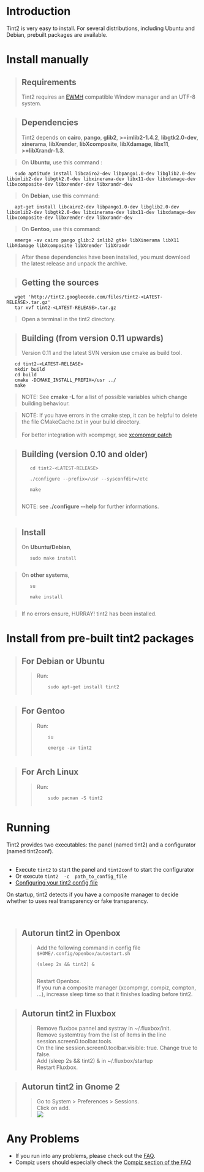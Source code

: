 

# Introduction #

Tint2 is very easy to install. For several distributions, including Ubuntu and Debian, prebuilt packages are available.


# Install manually #
> ## Requirements ##
> Tint2 requires an [EWMH](http://en.wikipedia.org/wiki/Extended_Window_Manager_Hints) compatible Window manager and an UTF-8 system.

> ## Dependencies ##
> Tint2 depends on **cairo**, **pango**, **glib2**, **>=imlib2-1.4.2**, **libgtk2.0-dev**, **xinerama**, **libXrender**, **libXcomposite**, **libXdamage**, **libx11**, **>=libXrandr-1.3**.

> On **Ubuntu**, use this command :
```
   sudo aptitude install libcairo2-dev libpango1.0-dev libglib2.0-dev libimlib2-dev libgtk2.0-dev libxinerama-dev libx11-dev libxdamage-dev libxcomposite-dev libxrender-dev libxrandr-dev
```

> On **Debian**, use this command:
```
   apt-get install libcairo2-dev libpango1.0-dev libglib2.0-dev libimlib2-dev libgtk2.0-dev libxinerama-dev libx11-dev libxdamage-dev libxcomposite-dev libxrender-dev libxrandr-dev
```

> On **Gentoo**, use this command:
```
   emerge -av cairo pango glib:2 imlib2 gtk+ libXinerama libX11 libXdamage libXcomposite libXrender libXrandr
```

> After these dependencies have been installed, you must download the latest release and unpack the archive.

> ## Getting the sources ##
```
   wget 'http://tint2.googlecode.com/files/tint2-<LATEST-RELEASE>.tar.gz'
   tar xvf tint2-<LATEST-RELEASE>.tar.gz
```

> Open a terminal in the tint2 directory.

> ## Building (from version 0.11 upwards) ##
> Version 0.11 and the latest SVN version use cmake as build tool.
```
   cd tint2-<LATEST-RELEASE>
   mkdir build
   cd build
   cmake -DCMAKE_INSTALL_PREFIX=/usr ../
   make
```
> NOTE: See **cmake -L** for a list of possible variables which change building behaviour.<br>
<blockquote>NOTE: If you have errors in the cmake step, it can be helpful to delete the file CMakeCache.txt in your build directory. <br><br>
For better integration with xcompmgr, see <a href='http://code.google.com/p/tint2/wiki/FAQ#How_to_configure_real_transparency'>xcompmgr patch</a></blockquote>

<blockquote><h2>Building (version 0.10 and older)</h2>
<pre><code>   cd tint2-&lt;LATEST-RELEASE&gt;<br>
   ./configure --prefix=/usr --sysconfdir=/etc<br>
   make<br>
</code></pre>
NOTE: see <b>./configure --help</b> for further informations.<br> <br></blockquote>

<blockquote><h2>Install</h2>
On <b>Ubuntu/Debian</b>,<br>
<pre><code>   sudo make install<br>
</code></pre></blockquote>

<blockquote>On <b>other systems</b>,<br>
<pre><code>   su<br>
   make install<br>
</code></pre></blockquote>

<blockquote>If no errors ensure, HURRAY! tint2 has been installed.</blockquote>


<h1>Install from pre-built tint2 packages</h1>

<blockquote><h2>For Debian or Ubuntu</h2>
<blockquote>Run:<br>
<pre><code>    sudo apt-get install tint2<br>
</code></pre></blockquote></blockquote>

<blockquote><h2>For Gentoo</h2>
<blockquote>Run:<br>
<pre><code>    su<br>
    emerge -av tint2<br>
</code></pre></blockquote></blockquote>

<blockquote><h2>For Arch Linux</h2>
<blockquote>Run:<br>
<pre><code>    sudo pacman -S tint2<br>
</code></pre></blockquote></blockquote>


<h1>Running</h1>

Tint2 provides two executables: the panel (named tint2) and a configurator (named tint2conf).<br>
<br>
<ul><li>Execute <code>tint2</code> to start the panel and <code>tint2conf</code> to start the configurator<br>
</li><li>Or execute <code>tint2  -c  path_to_config_file</code>
</li><li><a href='Configure.md'>Configuring your tint2 config file</a></li></ul>

On startup, tint2 detects if you have a composite manager to decide whether to uses real transparency or fake transparency.<br>
<br>
<br>
<blockquote><h2>Autorun tint2 in Openbox</h2>
<blockquote>Add the following command in config file <code>$HOME/.config/openbox/autostart.sh</code>
<pre><code>(sleep 2s &amp;&amp; tint2) &amp;<br>
</code></pre>
Restart Openbox.<br>
If you run a composite manager (xcompmgr, compiz, compton, ...), increase sleep time so that it finishes loading before tint2.</blockquote></blockquote>

<blockquote><h2>Autorun tint2 in Fluxbox</h2>
<blockquote>Remove fluxbox pannel and systray in ~/.fluxbox/init.<br>
Remove systemtray from the list of items in the line session.screen0.toolbar.tools.<br>
On the line session.screen0.toolbar.visible: true. Change true to false.<br>
Add (sleep 2s && tint2) & in ~/.fluxbox/startup<br>
Restart Fluxbox.<br></blockquote></blockquote>

<blockquote><h2>Autorun tint2 in Gnome 2</h2>
<blockquote>Go to System > Preferences > Sessions.<br>
Click on add.<br>
<img src='http://farm4.static.flickr.com/3043/3287368393_57101eabfa.jpg' /></blockquote></blockquote>



<h1>Any Problems</h1>

<ul><li>If you run into any problems, please check out the <a href='FAQ.md'>FAQ</a>.<br>
</li><li>Compiz users should especially check the <a href="http://code.google.com/p/tint2/wiki/FAQ#Tint2_doesn't_work_on_compiz_correctly?">Compiz section of the FAQ</a>